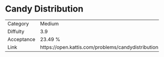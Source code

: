 # Candy Distribution

<table>
    <tr>
        <td>Category</td>
        <td>Medium</td>
    </tr>
    <tr>
        <td>Diffulty</td>
        <td>3.9</td>
    </tr>
    <tr>
        <td>Acceptance</td>
        <td>23.49 %</td>
    </tr>
    <tr>
        <td>Link</td>
        <td>https://open.kattis.com/problems/candydistribution</td>
    </tr>
</table>